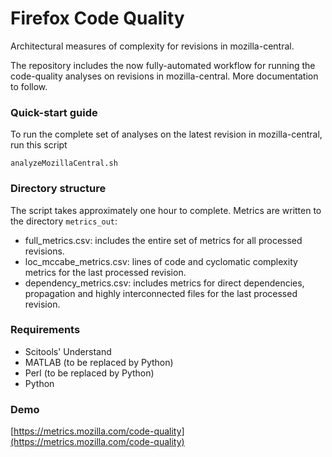 # Firefox Code Quality
Architectural measures of complexity for revisions in mozilla-central.

The repository includes the now fully-automated workflow for running the code-quality analyses on revisions in mozilla-central.  More documentation to follow.

### Quick-start guide

To run the complete set of analyses on the latest revision in mozilla-central, run this script

```
analyzeMozillaCentral.sh 
```

### Directory structure

The script takes approximately one hour to complete. Metrics are written to the directory ``metrics_out``:

* full_metrics.csv: includes the entire set of metrics for all processed revisions.
* loc_mccabe_metrics.csv: lines of code and cyclomatic complexity metrics for the last processed revision.
* dependency_metrics.csv: includes metrics for direct dependencies, propagation and highly interconnected files for the last processed revision.

### Requirements

* Scitools' Understand
* MATLAB (to be replaced by Python)
* Perl (to be replaced by Python)
* Python

### Demo
[https://metrics.mozilla.com/code-quality](https://metrics.mozilla.com/code-quality)
